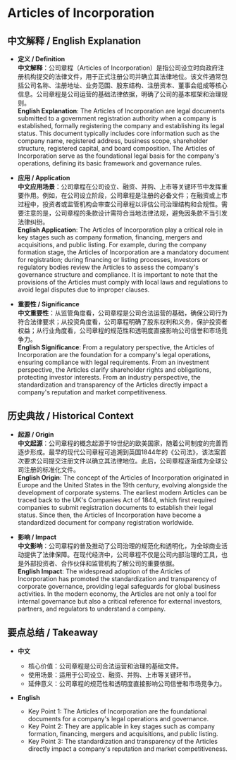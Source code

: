 # Articles of Incorporation

## 中文解释 / English Explanation

* **定义 / Definition**  
  **中文解释**：公司章程（Articles of Incorporation）是指公司设立时向政府注册机构提交的法律文件，用于正式注册公司并确立其法律地位。该文件通常包括公司名称、注册地址、业务范围、股东结构、注册资本、董事会组成等核心信息。公司章程是公司运营的基础法律依据，明确了公司的基本框架和治理规则。  
  **English Explanation**: The Articles of Incorporation are legal documents submitted to a government registration authority when a company is established, formally registering the company and establishing its legal status. This document typically includes core information such as the company name, registered address, business scope, shareholder structure, registered capital, and board composition. The Articles of Incorporation serve as the foundational legal basis for the company's operations, defining its basic framework and governance rules.

* **应用 / Application**  
  **中文应用场景**：公司章程在公司设立、融资、并购、上市等关键环节中发挥重要作用。例如，在公司设立阶段，公司章程是注册的必备文件；在融资或上市过程中，投资者或监管机构会审查公司章程以评估公司治理结构和合规性。需要注意的是，公司章程的条款设计需符合当地法律法规，避免因条款不当引发法律纠纷。  
  **English Application**: The Articles of Incorporation play a critical role in key stages such as company formation, financing, mergers and acquisitions, and public listing. For example, during the company formation stage, the Articles of Incorporation are a mandatory document for registration; during financing or listing processes, investors or regulatory bodies review the Articles to assess the company's governance structure and compliance. It is important to note that the provisions of the Articles must comply with local laws and regulations to avoid legal disputes due to improper clauses.

* **重要性 / Significance**  
  **中文重要性**：从监管角度看，公司章程是公司合法运营的基础，确保公司行为符合法律要求；从投资角度看，公司章程明确了股东权利和义务，保护投资者权益；从行业角度看，公司章程的规范性和透明度直接影响公司信誉和市场竞争力。  
  **English Significance**: From a regulatory perspective, the Articles of Incorporation are the foundation for a company's legal operations, ensuring compliance with legal requirements. From an investment perspective, the Articles clarify shareholder rights and obligations, protecting investor interests. From an industry perspective, the standardization and transparency of the Articles directly impact a company's reputation and market competitiveness.

## 历史典故 / Historical Context

* **起源 / Origin**  
  **中文起源**：公司章程的概念起源于19世纪的欧美国家，随着公司制度的完善而逐步形成。最早的现代公司章程可追溯到英国1844年的《公司法》，该法案首次要求公司提交注册文件以确立其法律地位。此后，公司章程逐渐成为全球公司注册的标准化文件。  
  **English Origin**: The concept of the Articles of Incorporation originated in Europe and the United States in the 19th century, evolving alongside the development of corporate systems. The earliest modern Articles can be traced back to the UK's Companies Act of 1844, which first required companies to submit registration documents to establish their legal status. Since then, the Articles of Incorporation have become a standardized document for company registration worldwide.

* **影响 / Impact**  
  **中文影响**：公司章程的普及推动了公司治理的规范化和透明化，为全球商业活动提供了法律保障。在现代经济中，公司章程不仅是公司内部治理的工具，也是外部投资者、合作伙伴和监管机构了解公司的重要依据。  
  **English Impact**: The widespread adoption of the Articles of Incorporation has promoted the standardization and transparency of corporate governance, providing legal safeguards for global business activities. In the modern economy, the Articles are not only a tool for internal governance but also a critical reference for external investors, partners, and regulators to understand a company.

## 要点总结 / Takeaway

* **中文**  
  - 核心价值：公司章程是公司合法运营和治理的基础文件。  
  - 使用场景：适用于公司设立、融资、并购、上市等关键环节。  
  - 延伸意义：公司章程的规范性和透明度直接影响公司信誉和市场竞争力。  

* **English**  
  - Key Point 1: The Articles of Incorporation are the foundational documents for a company's legal operations and governance.  
  - Key Point 2: They are applicable in key stages such as company formation, financing, mergers and acquisitions, and public listing.  
  - Key Point 3: The standardization and transparency of the Articles directly impact a company's reputation and market competitiveness.